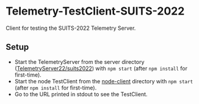 # Telemetry-TestClient-SUITS-2022
Client for testing the SUITS-2022 Telemetry Server.
## Setup
- Start the TelemetryServer from the server directory ([TelemetryServer22/suits2022](https://github.com/benmucha/TelemetryServer22/tree/main/suits2022)) with ```npm start``` (after ```npm install``` for first-time).
- Start the node TestClient from the [node-client](node-client) directory with ```npm start``` (after ```npm install``` for first-time).
- Go to the URL printed in stdout to see the TestClient.